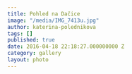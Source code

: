 ```yaml
---
title: Pohled na Dačice
image: "/media/IMG_7413u.jpg"
author: katerina-polednikova
tags: []
published: true
date: 2016-04-18 22:18:27.000000000 Z
category: gallery
layout: photo
---
```

